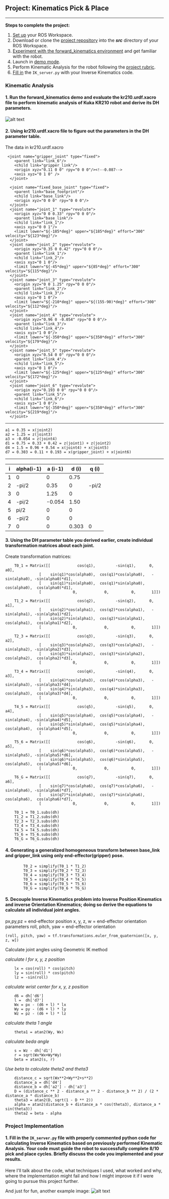 ## Project: Kinematics Pick & Place

---


**Steps to complete the project:**  


1. [Set up](https://classroom.udacity.com/nanodegrees/nd209/parts/af07ae99-7d69-4b45-ab98-3fde8b576a16/modules/2919466f-aa2b-4424-b86a-98b0a53ce335/lessons/658c94f5-f806-4273-9001-9e2838e56856/concepts/a777bc7a-95d4-44ca-b4e3-119718e3a213) your ROS Workspace.
2. Download or clone the [project repository](https://github.com/udacity/RoboND-Kinematics-Project) into the ***src*** directory of your ROS Workspace.  
3. [Experiment with the forward_kinematics environment](https://classroom.udacity.com/nanodegrees/nd209/parts/7b2fd2d7-e181-401e-977a-6158c77bf816/modules/8855de3f-2897-46c3-a805-628b5ecf045b/lessons/91d017b1-4493-4522-ad52-04a74a01094c/concepts/669ba823-b6bc-418e-814b-1e2e9938f02e) and get familiar with the robot.
4. Launch in [demo mode](https://classroom.udacity.com/nanodegrees/nd209/parts/7b2fd2d7-e181-401e-977a-6158c77bf816/modules/8855de3f-2897-46c3-a805-628b5ecf045b/lessons/91d017b1-4493-4522-ad52-04a74a01094c/concepts/ae64bb91-e8c4-44c9-adbe-798e8f688193).
5. Perform Kinematic Analysis for the robot following the [project rubric](https://review.udacity.com/#!/rubrics/972/view).
6. [Fill in](https://classroom.udacity.com/nanodegrees/nd209/parts/7b2fd2d7-e181-401e-977a-6158c77bf816/modules/8855de3f-2897-46c3-a805-628b5ecf045b/lessons/91d017b1-4493-4522-ad52-04a74a01094c/concepts/06fd4f65-5706-4147-88b1-20dac983676f) the `IK_server.py` with your Inverse Kinematics code. 


[//]: # (Image References)

[image1]: ./misc_images/misc1.png
[image2]: ./misc_images/misc2.png
[image3]: ./misc_images/misc3.png

### Kinematic Analysis
#### 1. Run the forward_kinematics demo and evaluate the kr210.urdf.xacro file to perform kinematic analysis of Kuka KR210 robot and derive its DH parameters.

![alt text][image1]

#### 2. Using kr210.urdf.xacro file to figure out the parameters in the DH parameter table.
The data in kr210.urdf.xacro

```
 <joint name="gripper_joint" type="fixed">
    <parent link="link_6"/>
    <child link="gripper_link"/>
    <origin xyz="0.11 0 0" rpy="0 0 0"/><!--0.087-->
    <axis xyz="0 1 0" />
  </joint>

  <joint name="fixed_base_joint" type="fixed">
    <parent link="base_footprint"/>
    <child link="base_link"/>
    <origin xyz="0 0 0" rpy="0 0 0"/>
  </joint>
  <joint name="joint_1" type="revolute">
    <origin xyz="0 0 0.33" rpy="0 0 0"/>
    <parent link="base_link"/>
    <child link="link_1"/>
    <axis xyz="0 0 1"/>
    <limit lower="${-185*deg}" upper="${185*deg}" effort="300" velocity="${123*deg}"/>
  </joint>
  <joint name="joint_2" type="revolute">
    <origin xyz="0.35 0 0.42" rpy="0 0 0"/>
    <parent link="link_1"/>
    <child link="link_2"/>
    <axis xyz="0 1 0"/>
    <limit lower="${-45*deg}" upper="${85*deg}" effort="300" velocity="${115*deg}"/>
  </joint>
  <joint name="joint_3" type="revolute">
    <origin xyz="0 0 1.25" rpy="0 0 0"/>
    <parent link="link_2"/>
    <child link="link_3"/>
    <axis xyz="0 1 0"/>
    <limit lower="${-210*deg}" upper="${(155-90)*deg}" effort="300" velocity="${112*deg}"/>
  </joint>
  <joint name="joint_4" type="revolute">
    <origin xyz="0.96 0 -0.054" rpy="0 0 0"/>
    <parent link="link_3"/>
    <child link="link_4"/>
    <axis xyz="1 0 0"/>
    <limit lower="${-350*deg}" upper="${350*deg}" effort="300" velocity="${179*deg}"/>
  </joint>
  <joint name="joint_5" type="revolute">
    <origin xyz="0.54 0 0" rpy="0 0 0"/>
    <parent link="link_4"/>
    <child link="link_5"/>
    <axis xyz="0 1 0"/>
    <limit lower="${-125*deg}" upper="${125*deg}" effort="300" velocity="${172*deg}"/>
  </joint>
  <joint name="joint_6" type="revolute">
    <origin xyz="0.193 0 0" rpy="0 0 0"/>
    <parent link="link_5"/>
    <child link="link_6"/>
    <axis xyz="1 0 0"/>
    <limit lower="${-350*deg}" upper="${350*deg}" effort="300" velocity="${219*deg}"/>
  </joint>
```
--------------
```
a1 = 0.35 = x(joint2)
a2 = 1.25 = z(joint3)
a3 = -0.054 = z(joint4)
d1 = 0.75 = 0.33 + 0.42 = z(joint1) + z(joint2)
d4 = 1.5 = 0.96 + 0.54 = x(joint4) + x(joint5)
d7 = 0.303 = 0.11 + 0.193 = x(gripper_joint) + x(joint6)
```
--------------

i | alpha(i-1) | a (i-1) | d (i) | q (i)
--- | --- | --- | --- | ---
1 | 0| 0 | 0.75| 
2 | -pi/2| 0.35| 0| -pi/2
3 | 0| 1.25| 0|
4 | -pi/2| -0.054| 1.50| 
5 | pi/2| 0|  0|
6 | -pi/2| 0| 0|
7 |  0| 0| 0.303| 0

#### 3. Using the DH parameter table you derived earlier, create individual transformation matrices about each joint. 
Create transformation matrices:
```
    T0_1 = Matrix([[		    cos(q1),		 -sin(q1),		0,		a0],
			   [	sin(q1)*cos(alpha0),  cos(q1)*cos(alpha0),   -sin(alpha0), -sin(alpha0)*d1],
			   [	sin(q1)*sin(alpha0),  cos(q1)*sin(alpha0),    cos(alpha0),  cos(alpha0)*d1],
			   [			  0,  		 	0,   		0, 		 1]])

    T1_2 = Matrix([[		    cos(q2),		 -sin(q2),		0,		a1],
			   [	sin(q2)*cos(alpha1),  cos(q2)*cos(alpha1),   -sin(alpha1), -sin(alpha1)*d2],
			   [	sin(q2)*sin(alpha1),  cos(q2)*sin(alpha1),    cos(alpha1),  cos(alpha1)*d2],
			   [			  0,  		 	0,   		0, 		 1]])

    T2_3 = Matrix([[		    cos(q3),		 -sin(q3),		0,		a2],
			   [	sin(q3)*cos(alpha2),  cos(q3)*cos(alpha2),   -sin(alpha2), -sin(alpha2)*d3],
			   [	sin(q3)*sin(alpha2),  cos(q3)*sin(alpha2),    cos(alpha2),  cos(alpha2)*d3],
			   [			  0,  		 	0,   		0, 		 1]])

    T3_4 = Matrix([[		    cos(q4),		 -sin(q4),		0,		a3],
			   [	sin(q4)*cos(alpha3),  cos(q4)*cos(alpha3),   -sin(alpha3), -sin(alpha3)*d4],
			   [	sin(q4)*sin(alpha3),  cos(q4)*sin(alpha3),    cos(alpha3),  cos(alpha3)*d4],
			   [			  0,  		 	0,   		0, 		 1]])

    T4_5 = Matrix([[		    cos(q5),		 -sin(q5),		0,		a4],
			   [	sin(q5)*cos(alpha4),  cos(q5)*cos(alpha4),   -sin(alpha4), -sin(alpha4)*d5],
			   [	sin(q5)*sin(alpha4),  cos(q5)*sin(alpha4),    cos(alpha4),  cos(alpha4)*d5],
			   [			  0,  		 	0,   		0, 		 1]])

    T5_6 = Matrix([[		    cos(q6),		 -sin(q6),		0,		a5],
			   [	sin(q6)*cos(alpha5),  cos(q6)*cos(alpha5),   -sin(alpha5), -sin(alpha5)*d6],
			   [	sin(q6)*sin(alpha5),  cos(q6)*sin(alpha5),    cos(alpha5),  cos(alpha5)*d6],
			   [			  0,  		 	0,   		0, 		 1]])

    T6_G = Matrix([[		    cos(q7),		 -sin(q7),		0,		a6],
			   [	sin(q7)*cos(alpha6),  cos(q7)*cos(alpha6),   -sin(alpha6), -sin(alpha6)*d7],
			   [	sin(q7)*sin(alpha6),  cos(q7)*sin(alpha6),    cos(alpha6),  cos(alpha6)*d7],
			   [			  0,  		 	0,   		0, 		 1]])
```

```
    T0_1 = T0_1.subs(dh)
    T1_2 = T1_2.subs(dh)
    T2_3 = T2_3.subs(dh)
    T3_4 = T3_4.subs(dh)
    T4_5 = T4_5.subs(dh)	    
    T5_6 = T5_6.subs(dh)
    T6_G = T6_G.subs(dh)
```

#### 4. Generating a generalized homogeneous transform between base_link and gripper_link using only end-effector(gripper) pose.
```
	    T0_2 = simplify(T0_1 * T1_2)
	    T0_3 = simplify(T0_2 * T2_3)
	    T0_4 = simplify(T0_3 * T3_4)
	    T0_5 = simplify(T0_4 * T4_5)
	    T0_6 = simplify(T0_5 * T5_6)
	    T0_G = simplify(T0_6 * T6_G)
```
#### 5. Decouple Inverse Kinematics problem into Inverse Position Kinematics and inverse Orientation Kinematics; doing so derive the equations to calculate all individual joint angles.
 px,py,pz = end-effector position
 x, y, z, w = end-effector orientation parameters
 roll, pitch, yaw = end-effector orientation
```
(roll, pitch, yaw) = tf.transformations.euler_from_quaternion([x, y, z, w])
```
 Calculate joint angles using Geometric IK method
 
 _calculate l for x, y, z position_
```
    lx = cos(roll) * cos(pitch)
    ly = sin(roll) * cos(pitch)
    lz = -sin(roll)
```
 _calculate wrist center for x, y, z position_
```
    d6 = dh['d6']
    l =  dh['d7']
    Wx = px - (d6 + l) * lx 
    Wy = py - (d6 + l) * ly		
    Wz = pz - (d6 + l) * lz
```
 _calculate theta 1 angle_
```
    theta1 = atan2(Wy, Wx)
```
 _calculate beda angle_
```
    s = Wz - dh['d1'] 
    r = sqrt(Wx*Wx+Wy*Wy)
    beta = atan2(s, r)
```
 _Use beta to calculate theta2 and theta3_
```
    distance_c = sqrt(Wx**2+Wy**2+s**2)
    distance_a = dh['d4']
    distance_b = dh['a2'] - dh['a3']
    D = (distance_c ** 2 - distance_a ** 2 - distance_b ** 2) / (2 * distance_a * distance_b)
    theta3 = atan2(D, sqrt(1 - D ** 2))
    alpha = atan2(distance_b + distance_a * cos(theta3), distance_a * sin(theta3))
    theta2 = beta - alpha
```
### Project Implementation

#### 1. Fill in the `IK_server.py` file with properly commented python code for calculating Inverse Kinematics based on previously performed Kinematic Analysis. Your code must guide the robot to successfully complete 8/10 pick and place cycles. Briefly discuss the code you implemented and your results. 


Here I'll talk about the code, what techniques I used, what worked and why, where the implementation might fail and how I might improve it if I were going to pursue this project further.  


And just for fun, another example image:
![alt text][image3]


